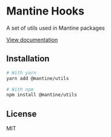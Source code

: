# Mantine Hooks

A set of utils used in Mantine packages

[View documentation](https://mantine.dev/)

## Installation

```sh
# With yarn
yarn add @mantine/utils

# With npm
npm install @mantine/utils
```

## License

MIT
